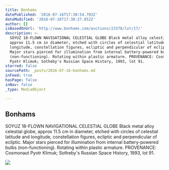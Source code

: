```yaml
---
title: Bonhams
datePublished: '2016-07-16T17:30:54.703Z'
dateModified: '2016-07-16T17:30:27.852Z'
author: []
isBasedOnUrl: 'http://www.bonhams.com/auctions/23378/lot/17/'
description: >-
  SOYUZ 18-FLOWN NAVIGATIONAL CELESTIAL GLOBE Black metal alloy celestial globe,
  approx 11.5 cm in diameter, etched with circles of celestial latitude and
  longitude, constellation figures, ecliptic and perpendicular of ecliptic.
  Major stars pierced for illumination from internal battery-powered bulbs
  (non-functioning). Rotating within plastic armature. PROVENANCE: Cosmonaut
  Pyotr Klimuk; Sotheby's Russian Space History, 1993, lot 91.
starred: false
sourcePath: _posts/2016-07-16-bonhams.md
inFeed: true
hasPage: false
inNav: false
_type: MediaObject

---
```

<article style=""><h1>Bonhams</h1><p>SOYUZ 18-FLOWN NAVIGATIONAL CELESTIAL GLOBE Black metal alloy celestial globe, approx 11.5 cm in diameter, etched with circles of celestial latitude and longitude, constellation figures, ecliptic and perpendicular of ecliptic. Major stars pierced for illumination from internal battery-powered bulbs (non-functioning). Rotating within plastic armature. PROVENANCE: Cosmonaut Pyotr Klimuk; Sotheby's Russian Space History, 1993, lot 91.</p><img src="http://images2.bonhams.com/image?src=Images/live/2016-05/13/24053243-3-2.jpg&amp;width=640&amp;height=480&amp;autosizefit=1" /></article>